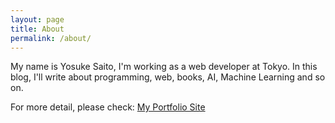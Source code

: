 ```yaml
---
layout: page
title: About
permalink: /about/
---
```


My name is Yosuke Saito, I'm working as a web developer at Tokyo.
In this blog, I'll write about programming, web, books, AI, Machine Learning and so on.

For more detail, please check:
[My Portfolio Site](http://saitoxu.io)
